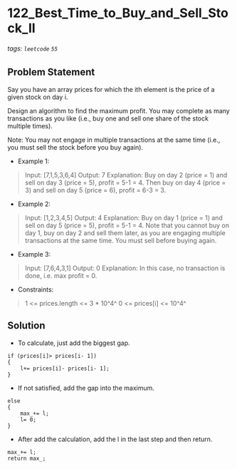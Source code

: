 # 122_Best_Time_to_Buy_and_Sell_Stock_II
###### tags: `leetcode` `55`
## Problem Statement
Say you have an array prices for which the ith element is the price of a given stock on day i.

Design an algorithm to find the maximum profit. You may complete as many transactions as you like (i.e., buy one and sell one share of the stock multiple times).

Note: You may not engage in multiple transactions at the same time (i.e., you must sell the stock before you buy again).

- Example 1:

> Input: [7,1,5,3,6,4]
> Output: 7
> Explanation: Buy on day 2 (price = 1) and sell on day 3 (price = 5), profit = 5-1 = 4.
>              Then buy on day 4 (price = 3) and sell on day 5 (price = 6), profit = 6-3 = 3.
- Example 2:

> Input: [1,2,3,4,5]
> Output: 4
> Explanation: Buy on day 1 (price = 1) and sell on day 5 (price = 5), profit = 5-1 = 4.
>              Note that you cannot buy on day 1, buy on day 2 and sell them later, as you are
>              engaging multiple transactions at the same time. You must sell before buying again.
- Example 3:

> Input: [7,6,4,3,1]
> Output: 0
> Explanation: In this case, no transaction is done, i.e. max profit = 0.
 
- Constraints:

> 1 <= prices.length <= 3 * 10^4^
> 0 <= prices[i] <= 10^4^

## Solution
- To calculate, just add the biggest gap.
```cpp=
if (prices[i]> prices[i- 1])
{
    l+= prices[i]- prices[i- 1];
}
```
- If not satisfied, add the gap into the maximum.
```cpp=
else
{
    max_+= l;
    l= 0;
}
```
- After add the calculation, add the l in the last step and then return.
```cpp=
max_+= l;
return max_;
```